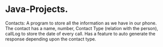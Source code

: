 # Java-Projects.
Contacts: A program to store all the information as we have in our phone. The contact has a name, number, Contact Type (relation with the person), callLog to store the date of every call. Has a feature to auto generate the response depending upon the contact type.
